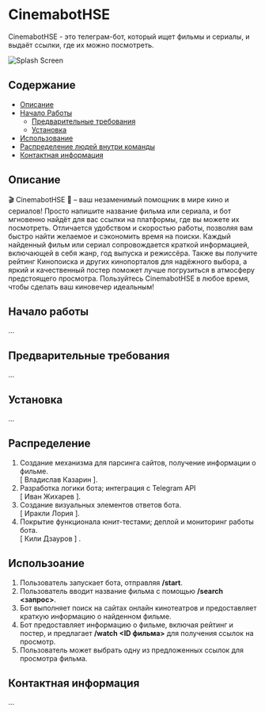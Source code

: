 # CinemabotHSE

CinemabotHSE - это телеграм-бот, который ищет фильмы и сериалы, и выдаёт ссылки, где их можно посмотреть. 

![Splash Screen](https://github.com/Zhikharevi/CinemabotHSE/assets/73641038/a86059c9-633b-489c-8fcf-f71416f9cb83)

## Содержание

- [Описание](#описание)
- [Начало Работы](#начало-работы)
  - [Предварительные требования](#предварительные-требования)
  - [Установка](#установка)
- [Использование](#использование)
- [Распределение людей внутри команды](#распределение)
- [Контактная информация](#контактная-информация)

## Описание 

🎬 CinemabotHSE 🌟 – ваш незаменимый помощник в мире кино и сериалов! Просто напишите название фильма или сериала, и бот мгновенно найдёт для вас ссылки на платформы, где вы можете их посмотреть. Отличается удобством и скоростью работы, позволяя вам быстро найти желаемое и сэкономить время на поиски. Каждый найденный фильм или сериал сопровождается краткой информацией, включающей в себя жанр, год выпуска и режиссёра. Также вы получите рейтинг Кинопоиска и других кинопорталов для надёжного выбора, а яркий и качественный постер поможет лучше погрузиться в атмосферу предстоящего просмотра. Пользуйтесь CinemabotHSE в любое время, чтобы сделать ваш киновечер идеальным!

## Начало работы

...

  ## Предварительные требования

  ...

  ## Установка

  ...

## Распределение

1. Создание механизма для парсинга сайтов, получение информации о фильме.<br />[ Владислав Казарин ]. 
2. Разработка логики бота; интеграция с Telegram API<br />[ Иван Жихарев ].
3. Создание визуальных элементов ответов бота.<br />[ Иракли Лория ].  
4. Покрытие функционала юнит-тестами; деплой и мониторинг работы бота.<br />[ Кили Дзауров ] .  

## Использоание
 
1. Пользователь запускает бота, отправляя **/start**.
2. Пользователь вводит название фильма с помощью **/search <запрос>**.
3. Бот выполняет поиск на сайтах онлайн кинотеатров и предоставляет краткую информацию о найденном фильме.
4. Бот предоставляет информацию о фильме, включая рейтинг и постер, и предлагает **/watch <ID фильма>** для получения ссылок на просмотр.
5. Пользователь может выбрать одну из предложенных ссылок для просмотра фильма.

## Контактная информация

...
